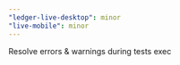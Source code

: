 ```yaml
---
"ledger-live-desktop": minor
"live-mobile": minor
---
```


Resolve errors & warnings during tests exec
